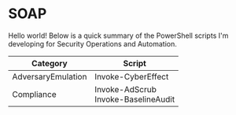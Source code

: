 # SOAP

Hello world! Below is a quick summary of the PowerShell scripts I'm developing for Security Operations and Automation.

|Category|Script|
|---|---|
|AdversaryEmulation|Invoke-CyberEffect|
|Compliance|Invoke-AdScrub<br>Invoke-BaselineAudit|
